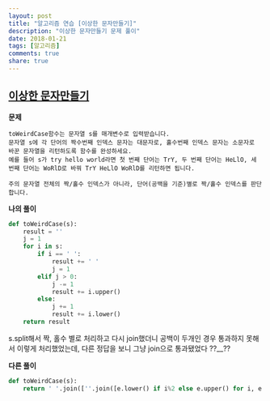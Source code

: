 ```yaml
---
layout: post
title: "알고리즘 연습 [이상한 문자만들기]"
description: "이상한 문자만들기 문제 풀이"
date: 2018-01-21
tags: [알고리즘]
comments: true
share: true
---
```


## [이상한 문자만들기](https://programmers.co.kr/learn/challenge_codes/115)

**문제**

```
toWeirdCase함수는 문자열 s를 매개변수로 입력받습니다.
문자열 s에 각 단어의 짝수번째 인덱스 문자는 대문자로, 홀수번째 인덱스 문자는 소문자로 바꾼 문자열을 리턴하도록 함수를 완성하세요.
예를 들어 s가 try hello world라면 첫 번째 단어는 TrY, 두 번째 단어는 HeLlO, 세 번째 단어는 WoRlD로 바꿔 TrY HeLlO WoRlD를 리턴하면 됩니다.

주의 문자열 전체의 짝/홀수 인덱스가 아니라, 단어(공백을 기준)별로 짝/홀수 인덱스를 판단합니다.
```



**나의 풀이** 

```python
def toWeirdCase(s):
    result = ''
    j = 1
    for i in s:
        if i == ' ':
            result += ' '
            j = 1
        elif j > 0:
            j -= 1
            result += i.upper()
        else:
            j += 1
            result += i.lower()
    return result
```

s.split해서 짝, 홀수 별로 처리하고 다시 join했더니 공백이 두개인 경우 통과하지 못해서 이렇게 처리했었는데, 다른 정답을 보니 그냥 join으로 통과됐었다 ??__??



**다른 풀이**

```python
def toWeirdCase(s):
    return ' '.join([''.join([e.lower() if i%2 else e.upper() for i, e in enumerate(a)]) for a in s.split()])
```
